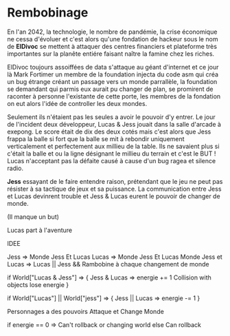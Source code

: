 # Rembobinage

En l'an 2042, la technologie, le nombre de pandémie, la crise économique ne cessa d'évoluer et c'est alors qu'une fondation de hackeur sous le nom de **ElDivoc** se mettent à attaquer des centres financiers et plateforme très importantes sur la planête entiére faisant naître la famine chez les riches. 

ElDivoc toujours assoiffées de data s'attaque au géant d'internet et ce jour là Mark Fortimer un membre de la foundation injecta du code asm qui créa un bug étrange créant un passage vers un monde parrallèle, la foundation se demandant qui parmis eux aurait pu changer de plan, se promirent de raconter à personne l'existante de cette porte, les membres de la fondation on eut alors l'idée de controller les deux mondes.

Seulement ils n'étaient pas les seules a avoir le pouvoir d'y entrer. Le jour de l'incident deux développeur, Lucas & Jess jouait dans la salle d'arcade à exepong. Le score était de dix des deux cotés mais c'est alors que Jess frappa la balle si fort que la balle se mit à rebondir uniquement verticalement et perfectement aux millieu de la table. Ils ne savaient plus si c'était la balle et ou la ligne désignant le millieu du terrain et c'est le BUT ! Lucas n'acceptant pas la défaite causé à cause d'un bug ragea et silence radio.

**Jess** essayant de le faire entendre raison, prétendant que le jeu ne peut pas résister à sa tactique de jeux et sa puissance. La communication entre Jess et Lucas devinrent trouble et Jess & Lucas eurent le pouvoir de changer de monde.

(Il manque un but)

Lucas part à l'aventure

IDEE

Jess => Monde Jess Et Lucas
Lucas => Monde Jess Et Lucas
Monde Jess et Lucas => Lucas || Jess
&& Rambobine à chaque changement de monde

if World["Lucas & Jess"] => {
    Jess & Lucas => energie += 1
    Collision with objects lose energie
}

if World["Lucas"] || World["jess"] => {
    Jess || Lucas => energie -= 1 
}

Personnages a des pouvoirs Attaque et Change Monde

if energie == 0 => Can't rollback or changing world 
else Can rollback


